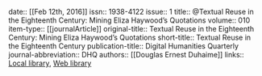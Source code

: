date:: [[Feb 12th, 2016]]
issn:: 1938-4122
issue:: 1
title:: @Textual Reuse in the Eighteenth Century: Mining Eliza Haywood’s Quotations
volume:: 010
item-type:: [[journalArticle]]
original-title:: Textual Reuse in the Eighteenth Century: Mining Eliza Haywood’s Quotations
short-title:: Textual Reuse in the Eighteenth Century
publication-title:: Digital Humanities Quarterly
journal-abbreviation:: DHQ
authors:: [[Douglas Ernest Duhaime]]
links:: [Local library](zotero://select/groups/2386895/items/RUIAIJMF), [Web library](https://www.zotero.org/groups/2386895/items/RUIAIJMF)
